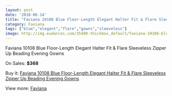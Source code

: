 ```yaml
---
layout: post
date: '2018-06-14'
title: "Faviana 10108 Blue Floor-Length Elegant Halter Fit & Flare Sleeveless Zipper Up Beading Evening Gowns"
category: Faviana
tags: ["blue","elegant","flare","gowns","sleeveless"]
image: http://img.eudances.com/35400-thickbox_default/faviana-10108-blue-floor-length-elegant-halter-fit-flare-sleeveless-zipper-up-beading-evening-gowns.jpg
---
```

Faviana 10108 Blue Floor-Length Elegant Halter Fit & Flare Sleeveless Zipper Up Beading Evening Gowns

On Sales: **$368**
<a href="https://www.eudances.com/en/faviana/10643-faviana-10108-blue-floor-length-elegant-halter-fit-flare-sleeveless-zipper-up-beading-evening-gowns.html"><amp-img layout="responsive" width="600" height="600" src="//img.eudances.com/35400-thickbox_default/faviana-10108-blue-floor-length-elegant-halter-fit-flare-sleeveless-zipper-up-beading-evening-gowns.jpg" alt="Faviana 10108 Blue Floor-Length Elegant Halter Fit & Flare Sleeveless Zipper Up Beading Evening Gowns 0" /></a>
<a href="https://www.eudances.com/en/faviana/10643-faviana-10108-blue-floor-length-elegant-halter-fit-flare-sleeveless-zipper-up-beading-evening-gowns.html"><amp-img layout="responsive" width="600" height="600" src="//img.eudances.com/35407-thickbox_default/faviana-10108-blue-floor-length-elegant-halter-fit-flare-sleeveless-zipper-up-beading-evening-gowns.jpg" alt="Faviana 10108 Blue Floor-Length Elegant Halter Fit & Flare Sleeveless Zipper Up Beading Evening Gowns 1" /></a>
<a href="https://www.eudances.com/en/faviana/10643-faviana-10108-blue-floor-length-elegant-halter-fit-flare-sleeveless-zipper-up-beading-evening-gowns.html"><amp-img layout="responsive" width="600" height="600" src="//img.eudances.com/35406-thickbox_default/faviana-10108-blue-floor-length-elegant-halter-fit-flare-sleeveless-zipper-up-beading-evening-gowns.jpg" alt="Faviana 10108 Blue Floor-Length Elegant Halter Fit & Flare Sleeveless Zipper Up Beading Evening Gowns 2" /></a>
<a href="https://www.eudances.com/en/faviana/10643-faviana-10108-blue-floor-length-elegant-halter-fit-flare-sleeveless-zipper-up-beading-evening-gowns.html"><amp-img layout="responsive" width="600" height="600" src="//img.eudances.com/35405-thickbox_default/faviana-10108-blue-floor-length-elegant-halter-fit-flare-sleeveless-zipper-up-beading-evening-gowns.jpg" alt="Faviana 10108 Blue Floor-Length Elegant Halter Fit & Flare Sleeveless Zipper Up Beading Evening Gowns 3" /></a>
<a href="https://www.eudances.com/en/faviana/10643-faviana-10108-blue-floor-length-elegant-halter-fit-flare-sleeveless-zipper-up-beading-evening-gowns.html"><amp-img layout="responsive" width="600" height="600" src="//img.eudances.com/35404-thickbox_default/faviana-10108-blue-floor-length-elegant-halter-fit-flare-sleeveless-zipper-up-beading-evening-gowns.jpg" alt="Faviana 10108 Blue Floor-Length Elegant Halter Fit & Flare Sleeveless Zipper Up Beading Evening Gowns 4" /></a>
<a href="https://www.eudances.com/en/faviana/10643-faviana-10108-blue-floor-length-elegant-halter-fit-flare-sleeveless-zipper-up-beading-evening-gowns.html"><amp-img layout="responsive" width="600" height="600" src="//img.eudances.com/35403-thickbox_default/faviana-10108-blue-floor-length-elegant-halter-fit-flare-sleeveless-zipper-up-beading-evening-gowns.jpg" alt="Faviana 10108 Blue Floor-Length Elegant Halter Fit & Flare Sleeveless Zipper Up Beading Evening Gowns 5" /></a>
<a href="https://www.eudances.com/en/faviana/10643-faviana-10108-blue-floor-length-elegant-halter-fit-flare-sleeveless-zipper-up-beading-evening-gowns.html"><amp-img layout="responsive" width="600" height="600" src="//img.eudances.com/35402-thickbox_default/faviana-10108-blue-floor-length-elegant-halter-fit-flare-sleeveless-zipper-up-beading-evening-gowns.jpg" alt="Faviana 10108 Blue Floor-Length Elegant Halter Fit & Flare Sleeveless Zipper Up Beading Evening Gowns 6" /></a>
<a href="https://www.eudances.com/en/faviana/10643-faviana-10108-blue-floor-length-elegant-halter-fit-flare-sleeveless-zipper-up-beading-evening-gowns.html"><amp-img layout="responsive" width="600" height="600" src="//img.eudances.com/35401-thickbox_default/faviana-10108-blue-floor-length-elegant-halter-fit-flare-sleeveless-zipper-up-beading-evening-gowns.jpg" alt="Faviana 10108 Blue Floor-Length Elegant Halter Fit & Flare Sleeveless Zipper Up Beading Evening Gowns 7" /></a>

Buy it: [Faviana 10108 Blue Floor-Length Elegant Halter Fit & Flare Sleeveless Zipper Up Beading Evening Gowns](https://www.eudances.com/en/faviana/10643-faviana-10108-blue-floor-length-elegant-halter-fit-flare-sleeveless-zipper-up-beading-evening-gowns.html "Faviana 10108 Blue Floor-Length Elegant Halter Fit & Flare Sleeveless Zipper Up Beading Evening Gowns")

View more: [Faviana](https://www.eudances.com/en/178-faviana "Faviana")